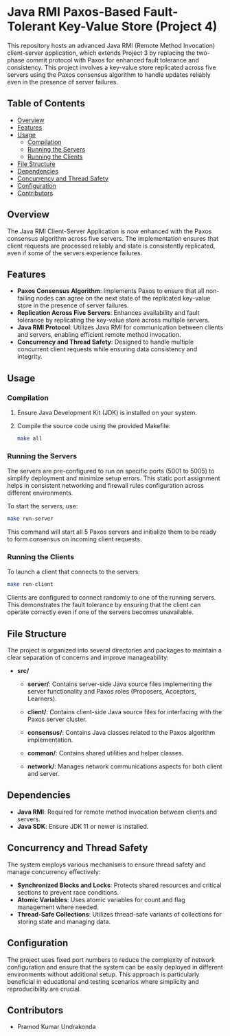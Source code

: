 
# Java RMI Paxos-Based Fault-Tolerant Key-Value Store (Project 4)

This repository hosts an advanced Java RMI (Remote Method Invocation) client-server application, which extends Project 3 by replacing the two-phase commit protocol with Paxos for enhanced fault tolerance and consistency. This project involves a key-value store replicated across five servers using the Paxos consensus algorithm to handle updates reliably even in the presence of server failures.

## Table of Contents

- [Overview](#overview)
- [Features](#features)
- [Usage](#usage)
    - [Compilation](#compilation)
    - [Running the Servers](#running-the-servers)
    - [Running the Clients](#running-the-clients)
- [File Structure](#file-structure)
- [Dependencies](#dependencies)
- [Concurrency and Thread Safety](#concurrency-and-thread-safety)
- [Configuration](#configuration)
- [Contributors](#contributors)

## Overview

The Java RMI Client-Server Application is now enhanced with the Paxos consensus algorithm across five servers. The implementation ensures that client requests are processed reliably and state is consistently replicated, even if some of the servers experience failures.

## Features

- **Paxos Consensus Algorithm**: Implements Paxos to ensure that all non-failing nodes can agree on the next state of the replicated key-value store in the presence of server failures.
- **Replication Across Five Servers**: Enhances availability and fault tolerance by replicating the key-value store across multiple servers.
- **Java RMI Protocol**: Utilizes Java RMI for communication between clients and servers, enabling efficient remote method invocation.
- **Concurrency and Thread Safety**: Designed to handle multiple concurrent client requests while ensuring data consistency and integrity.

## Usage

### Compilation

1. Ensure Java Development Kit (JDK) is installed on your system.
2. Compile the source code using the provided Makefile:
   
   ```bash
   make all
   ```

### Running the Servers

The servers are pre-configured to run on specific ports (5001 to 5005) to simplify deployment and minimize setup errors. This static port assignment helps in consistent networking and firewall rules configuration across different environments.

To start the servers, use:

```bash
make run-server
```

This command will start all 5 Paxos servers and initialize them to be ready to form consensus on incoming client requests.

### Running the Clients

To launch a client that connects to the servers:

```bash
make run-client
```

Clients are configured to connect randomly to one of the running servers. This demonstrates the fault tolerance by ensuring that the client can operate correctly even if one of the servers becomes unavailable.

## File Structure

The project is organized into several directories and packages to maintain a clear separation of concerns and improve manageability:

- **src/**
    - **server/**: Contains server-side Java source files implementing the server functionality and Paxos roles (Proposers, Acceptors, Learners).
       
    - **client/**: Contains client-side Java source files for interfacing with the Paxos server cluster.
       
    - **consensus/**: Contains Java classes related to the Paxos algorithm implementation.
        
    - **common/**: Contains shared utilities and helper classes.
       
    - **network/**: Manages network communications aspects for both client and server.


## Dependencies

- **Java RMI**: Required for remote method invocation between clients and servers.
- **Java SDK**: Ensure JDK 11 or newer is installed.

## Concurrency and Thread Safety

The system employs various mechanisms to ensure thread safety and manage concurrency effectively:
- **Synchronized Blocks and Locks**: Protects shared resources and critical sections to prevent race conditions.
- **Atomic Variables**: Uses atomic variables for count and flag management where needed.
- **Thread-Safe Collections**: Utilizes thread-safe variants of collections for storing state and managing data.

## Configuration

The project uses fixed port numbers to reduce the complexity of network configuration and ensure that the system can be easily deployed in different environments without additional setup. This approach is particularly beneficial in educational and testing scenarios where simplicity and reproducibility are crucial.

## Contributors

- Pramod Kumar Undrakonda
